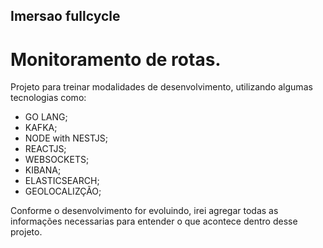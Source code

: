 ## Imersao fullcycle

# Monitoramento de rotas.

Projeto para treinar modalidades de desenvolvimento, utilizando algumas tecnologias como:
  - GO LANG;
  - KAFKA;
  - NODE with NESTJS;
  - REACTJS;
  - WEBSOCKETS;
  - KIBANA;
  - ELASTICSEARCH;
  - GEOLOCALIZÇÃO;
  
 Conforme o desenvolvimento for evoluindo, irei agregar todas as informações necessarias para entender o que acontece dentro desse projeto.
 
